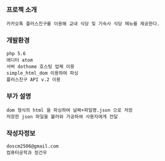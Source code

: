 ### 프로젝 소개
```
카카오톡 플러스친구를 이용해 교내 식당 및 기숙사 식당 메뉴를 제공한다.
```
### 개발환경
```
php 5.6
에디터 atom
서버 dothome 호스팅 업체 이용
simple_html_dom 이용하여 파싱
플러스친구 API v.2 이용
```
### 부가 설명
```
dom 형식의 html 을 파싱하여 날짜+파일명.json 으로 저장
저장한 json 파일을 불러와 가공하여 사용자에게 전달
```
### 작성자정보
```
doscm2506@gmail.com    
컴퓨터공학과 정건우   
```


